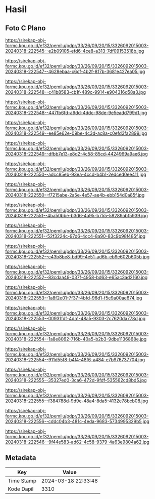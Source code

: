 # Hasil

## Foto C Plano

https://sirekap-obj-formc.kpu.go.id/ef32/pemilu/pdpr/33/26/09/20/15/3326092015003-20240318-222545--e2b09105-efd6-4ce8-a313-7df09153518b.jpg

https://sirekap-obj-formc.kpu.go.id/ef32/pemilu/pdpr/33/26/09/20/15/3326092015003-20240318-222547--4628ebaa-c6cf-4b2f-817b-3681e427ea05.jpg

https://sirekap-obj-formc.kpu.go.id/ef32/pemilu/pdpr/33/26/09/20/15/3326092015003-20240318-222548--c41b8583-cb1f-489c-9914-e904316d58a3.jpg

https://sirekap-obj-formc.kpu.go.id/ef32/pemilu/pdpr/33/26/09/20/15/3326092015003-20240318-222548--447fb6fd-a9dd-4ddc-98de-9e5eadd799d1.jpg

https://sirekap-obj-formc.kpu.go.id/ef32/pemilu/pdpr/33/26/09/20/15/3326092015003-20240318-222549--ee85e62e-09be-4c3d-ac8a-c0efd3fa2899.jpg

https://sirekap-obj-formc.kpu.go.id/ef32/pemilu/pdpr/33/26/09/20/15/3326092015003-20240318-222549--dfbb7e13-e8d2-4c58-85cd-4424969a9ae6.jpg

https://sirekap-obj-formc.kpu.go.id/ef32/pemilu/pdpr/33/26/09/20/15/3326092015003-20240318-222550--adcc85eb-93ea-4ccd-b4b1-2edced0ee411.jpg

https://sirekap-obj-formc.kpu.go.id/ef32/pemilu/pdpr/33/26/09/20/15/3326092015003-20240318-222550--f7215abe-2a5e-4e57-ae4b-ebb154d0a85f.jpg

https://sirekap-obj-formc.kpu.go.id/ef32/pemilu/pdpr/33/26/09/20/15/3326092015003-20240318-222551--4ba50bbe-b3d6-4a95-b755-58289abf5939.jpg

https://sirekap-obj-formc.kpu.go.id/ef32/pemilu/pdpr/33/26/09/20/15/3326092015003-20240318-222551--52f3224c-97d6-4cc4-8a90-83c9b98f485f.jpg

https://sirekap-obj-formc.kpu.go.id/ef32/pemilu/pdpr/33/26/09/20/15/3326092015003-20240318-222552--c43b8be8-bd99-4e51-ad6b-eb9e602b605b.jpg

https://sirekap-obj-formc.kpu.go.id/ef32/pemilu/pdpr/33/26/09/20/15/3326092015003-20240318-222552--83cdaa49-037f-4958-bd63-e65ac3ad2160.jpg

https://sirekap-obj-formc.kpu.go.id/ef32/pemilu/pdpr/33/26/09/20/15/3326092015003-20240318-222553--1a8f2e01-7f37-4bfd-96d1-f5e9a00ae674.jpg

https://sirekap-obj-formc.kpu.go.id/ef32/pemilu/pdpr/33/26/09/20/15/3326092015003-20240318-222553--00931fdf-4da1-48a5-9303-2c7620da778d.jpg

https://sirekap-obj-formc.kpu.go.id/ef32/pemilu/pdpr/33/26/09/20/15/3326092015003-20240318-222554--1a8e8062-716b-40a5-b2b3-9dbe1136868e.jpg

https://sirekap-obj-formc.kpu.go.id/ef32/pemilu/pdpr/33/26/09/20/15/3326092015003-20240318-222554--911d55f8-b4f4-48f6-a484-e7b976737704.jpg

https://sirekap-obj-formc.kpu.go.id/ef32/pemilu/pdpr/33/26/09/20/15/3326092015003-20240318-222555--35327ed0-3ca6-472d-9fdf-535562cd8bd5.jpg

https://sirekap-obj-formc.kpu.go.id/ef32/pemilu/pdpr/33/26/09/20/15/3326092015003-20240318-222555--f384788d-9d9e-48a4-8da5-4132e78bcb08.jpg

https://sirekap-obj-formc.kpu.go.id/ef32/pemilu/pdpr/33/26/09/20/15/3326092015003-20240318-222556--cddc04b3-481c-4eda-9683-5734995329b5.jpg

https://sirekap-obj-formc.kpu.go.id/ef32/pemilu/pdpr/33/26/09/20/15/3326092015003-20240318-222546--9f44e583-ad62-4c58-9379-4a63e9804a62.jpg


## Metadata

| Key        | Value               |
| ---------- | ------------------- |
| Time Stamp | 2024-03-18 22:33:48 |
| Kode Dapil | 3310                |



